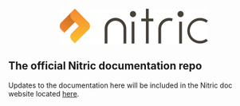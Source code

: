 <p align="center">
    <img src="./assets/img/nitric-logo.svg">
</p>

## The official Nitric documentation repo

Updates to the documentation here will be included in the Nitric doc website located <a href="https://nitric.io/docs" target="_blank">here</a>.
